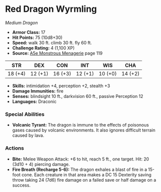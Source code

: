 # Red Dragon Wyrmling

*Medium* *Dragon*

- **Armor Class:** 17
- **Hit Points:** 75 (10d8+30)
- **Speed:** walk 30 ft. climb 30 ft. fly 60 ft.
- **Challenge Rating:** 4 (1,100 XP)
- **Source:** [A5e Monstrous Menagerie](https://enpublishingrpg.com/products/level-up-monstrous-menagerie-a5e) page 119

| STR | DEX | CON | INT | WIS | CHA |
| --- | --- | --- | --- | --- | --- |
| 18 (+4) | 12 (+1) | 16 (+3) | 12 (+1) | 10 (+0) | 14 (+2) |

- **Skills:** intimidation +4, perception +2, stealth +3
- **Damage Immunities:** fire
- **Senses:** blindsight 10 ft., darkvision 60 ft., passive Perception 12
- **Languages:** Draconic

### Special Abilities

- **Volcanic Tyrant:** The dragon is immune to the effects of poisonous gases caused by volcanic environments. It also ignores difficult terrain caused by lava.

### Actions

- **Bite:** Melee Weapon Attack: +6 to hit, reach 5 ft., one target. Hit: 20 (3d10 + 4) piercing damage.
- **Fire Breath (Recharge 5-6):** The dragon exhales a blast of fire in a 15-foot cone. Each creature in that area makes a DC 15 Dexterity saving throw  taking 24 (7d6) fire damage on a failed save or half damage on a success.


